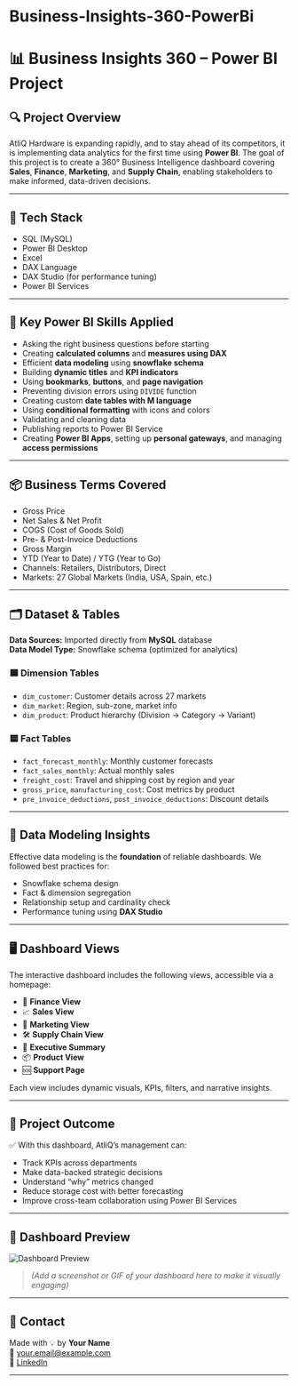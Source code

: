 # Business-Insights-360-PowerBi
# 📊 Business Insights 360 – Power BI Project

## 🔍 Project Overview
AtliQ Hardware is expanding rapidly, and to stay ahead of its competitors, it is implementing data analytics for the first time using **Power BI**. The goal of this project is to create a 360° Business Intelligence dashboard covering **Sales**, **Finance**, **Marketing**, and **Supply Chain**, enabling stakeholders to make informed, data-driven decisions.

---

## 🧰 Tech Stack

- SQL (MySQL)
- Power BI Desktop
- Excel
- DAX Language
- DAX Studio (for performance tuning)
- Power BI Services

---

## 🚀 Key Power BI Skills Applied

- Asking the right business questions before starting
- Creating **calculated columns** and **measures using DAX**
- Efficient **data modeling** using **snowflake schema**
- Building **dynamic titles** and **KPI indicators**
- Using **bookmarks**, **buttons**, and **page navigation**
- Preventing division errors using `DIVIDE` function
- Creating custom **date tables with M language**
- Using **conditional formatting** with icons and colors
- Validating and cleaning data
- Publishing reports to Power BI Service
- Creating **Power BI Apps**, setting up **personal gateways**, and managing **access permissions**

---

## 📦 Business Terms Covered

- Gross Price
- Net Sales & Net Profit
- COGS (Cost of Goods Sold)
- Pre- & Post-Invoice Deductions
- Gross Margin
- YTD (Year to Date) / YTG (Year to Go)
- Channels: Retailers, Distributors, Direct
- Markets: 27 Global Markets (India, USA, Spain, etc.)

---

## 🗂️ Dataset & Tables

**Data Sources:** Imported directly from **MySQL** database  
**Data Model Type:** Snowflake schema (optimized for analytics)

### 🟦 Dimension Tables
- `dim_customer`: Customer details across 27 markets
- `dim_market`: Region, sub-zone, market info
- `dim_product`: Product hierarchy (Division → Category → Variant)

### 🟨 Fact Tables
- `fact_forecast_monthly`: Monthly customer forecasts
- `fact_sales_monthly`: Actual monthly sales
- `freight_cost`: Travel and shipping cost by region and year
- `gross_price`, `manufacturing_cost`: Cost metrics by product
- `pre_invoice_deductions`, `post_invoice_deductions`: Discount details

---

## 🧠 Data Modeling Insights

Effective data modeling is the **foundation** of reliable dashboards. We followed best practices for:
- Snowflake schema design
- Fact & dimension segregation
- Relationship setup and cardinality check
- Performance tuning using **DAX Studio**

---

## 🖥️ Dashboard Views

The interactive dashboard includes the following views, accessible via a homepage:

- 🧾 **Finance View**  
- 📈 **Sales View**  
- 🎯 **Marketing View**  
- 🛠️ **Supply Chain View**  
- 👑 **Executive Summary**  
- 📦 **Product View**  
- 🆘 **Support Page**

Each view includes dynamic visuals, KPIs, filters, and narrative insights.

---

## 🎯 Project Outcome

✅ With this dashboard, AtliQ’s management can:
- Track KPIs across departments
- Make data-backed strategic decisions
- Understand “why” metrics changed
- Reduce storage cost with better forecasting
- Improve cross-team collaboration using Power BI Services

---

## 📸 Dashboard Preview

![Dashboard Preview](screenshots/dashboard_preview.png)

> *(Add a screenshot or GIF of your dashboard here to make it visually engaging)*

---

## 📩 Contact

Made with 💡 by **Your Name**  
📧 your.email@example.com  
🔗 [LinkedIn](https://linkedin.com/in/your-link)

---

